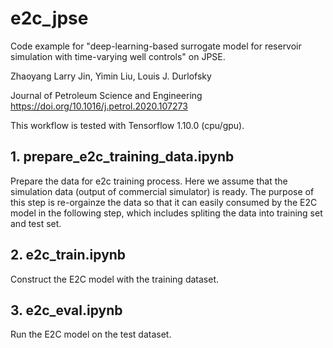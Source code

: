 # e2c_jpse
Code example for "deep-learning-based surrogate model for reservoir simulation with time-varying well controls" on JPSE.

Zhaoyang Larry Jin, Yimin Liu, Louis J. Durlofsky

Journal of Petroleum Science and Engineering
https://doi.org/10.1016/j.petrol.2020.107273



This workflow is tested with Tensorflow 1.10.0 (cpu/gpu).


## 1. prepare_e2c_training_data.ipynb  
Prepare the data for e2c training process. Here we assume that the simulation data (output of commercial simulator) is ready. The purpose of this step is re-orgainze the data so that it can easily consumed by the E2C model in the following step, which includes spliting the data into training set and test set.

## 2. e2c_train.ipynb  
Construct the E2C model with the training dataset.

## 3. e2c_eval.ipynb  
Run the E2C model on the test dataset.


